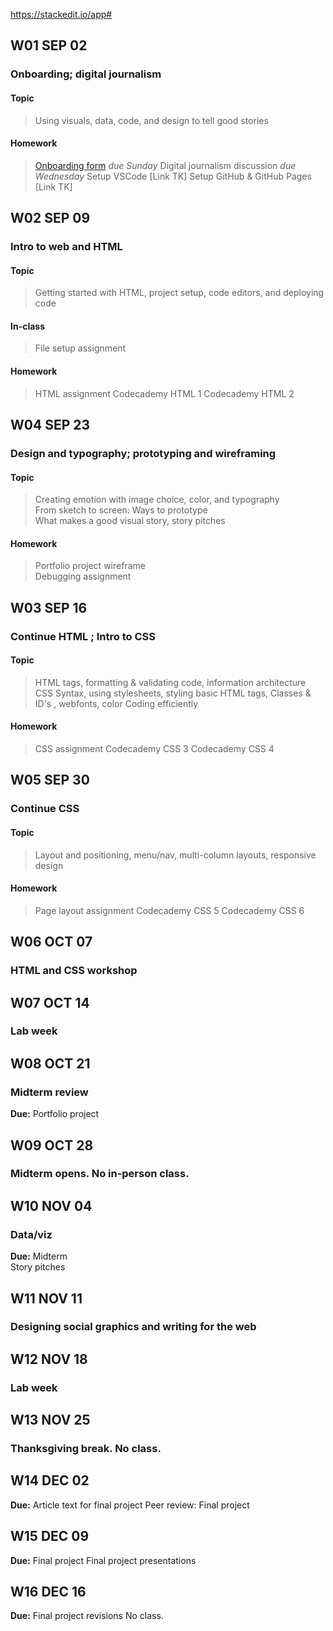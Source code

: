 ﻿https://stackedit.io/app#

## W01 SEP 02
### Onboarding; digital journalism
#### Topic
> Using visuals, data, code, and design to tell good stories

#### Homework
> [Onboarding form](https://kalanigordon.com/resources/umd-f21/intro/) _due Sunday_
Digital journalism discussion _due Wednesday_
Setup VSCode [Link TK]
Setup GitHub & GitHub Pages [Link TK]

## W02 SEP 09
### Intro to web and HTML
#### Topic
> Getting started with HTML, project setup, code editors, and deploying code

#### In-class
> File setup assignment

#### Homework
> HTML assignment
Codecademy HTML 1
Codecademy HTML 2

## W04 SEP 23
### Design and typography; prototyping and wireframing
#### Topic
> Creating emotion with image choice, color, and typography  
From sketch to screen: Ways to prototype  
What makes a good visual story, story pitches

#### Homework
> Portfolio project wireframe  
Debugging assignment

## W03 SEP 16
### Continue HTML ; Intro to CSS
#### Topic
>HTML tags, formatting & validating  code, information architecture
CSS Syntax, using stylesheets, styling basic HTML tags, Classes & ID's , webfonts, color
Coding efficiently

#### Homework
> CSS assignment
Codecademy CSS 3
Codecademy CSS 4

## W05 SEP 30
### Continue CSS
#### Topic
>Layout and positioning, menu/nav, multi-column layouts, responsive design

#### Homework
> Page layout assignment
Codecademy CSS 5
Codecademy CSS 6


## W06 OCT 07
### HTML and CSS workshop

## W07 OCT 14
### Lab week

## W08 OCT 21
### Midterm review
**Due:** Portfolio project

## W09 OCT 28
### Midterm opens. No in-person class.

## W10 NOV 04
### Data/viz
**Due:** Midterm  
Story pitches

## W11 NOV 11
### Designing social graphics and writing for the web

## W12 NOV 18
### Lab week

## W13 NOV 25
### Thanksgiving break. No class.

## W14 DEC 02
**Due:** Article text for final project
Peer review: Final project

## W15 DEC 09
**Due:** Final project
Final project presentations

## W16 DEC 16
**Due:** Final project revisions
No class.
